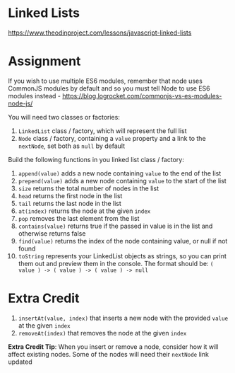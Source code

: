 # Linked Lists

https://www.theodinproject.com/lessons/javascript-linked-lists

# Assignment

If you wish to use multiple ES6 modules, remember that node uses CommonJS modules by default and so you must tell Node to use ES6 modules instead - https://blog.logrocket.com/commonjs-vs-es-modules-node-js/

You will need two classes or factories:

1. `LinkedList` class / factory, which will represent the full list
2. `Node` class / factory, containing a `value` property and a link to the `nextNode`, set both as `null` by default

Build the following functions in you linked list class / factory:

1. `append(value)` adds a new node containing `value` to the end of the list
2. `prepend(value)` adds a new node containing `value` to the start of the list
3. `size` returns the total number of nodes in the list
4. `head` returns the first node in the list
5. `tail` returns the last node in the list
6. `at(index)` returns the node at the given `index`
7. `pop` removes the last element from the list
8. `contains(value)` returns true if the passed in value is in the list and otherwise returns false
9. `find(value)` returns the index of the node containing value, or null if not found
10. `toString` represents your LinkedList objects as strings, so you can print them out and preview them in the console. The format should be: `( value ) -> ( value ) -> ( value ) -> null`

# Extra Credit

1. `insertAt(value, index)` that inserts a new node with the provided `value` at the given `index`
2. `removeAt(index)` that removes the node at the given `index`

**Extra Credit Tip**: When you insert or remove a node, consider how it will affect existing nodes. Some of the nodes will need their `nextNode` link updated
